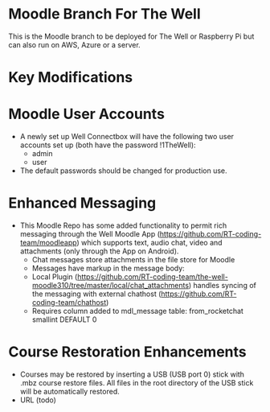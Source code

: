 # Moodle Branch For The Well

This is the Moodle branch to be deployed for The Well or Raspberry Pi but can also run on AWS, Azure or a server.

# Key Modifications  

# Moodle User Accounts
* A newly set up Well Connectbox will have the following two user accounts set up (both have the password !1TheWell):
  * admin
  * user
* The default passwords should be changed for production use.

# Enhanced Messaging
* This Moodle Repo has some added functionality to permit rich messaging through the Well Moodle App (https://github.com/RT-coding-team/moodleapp) which supports text, audio chat, video and attachments (only through the App on Android).  
  * Chat messages store attachments in the file store for Moodle
  * Messages have markup in the message body: <attachment type="audio" type="audio/mp3" id="moodleFileID">
  * Local Plugin (https://github.com/RT-coding-team/the-well-moodle310/tree/master/local/chat_attachments) handles syncing of the messaging with external chathost (https://github.com/RT-coding-team/chathost)
  * Requires column added to mdl_message table: from_rocketchat smallint DEFAULT 0

# Course Restoration Enhancements
* Courses may be restored by inserting a USB (USB port 0) stick with .mbz course restore files.  All files in the root directory of the USB stick will be automatically restored.  
* URL (todo)
